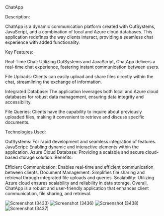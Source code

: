 ChatApp

Description:

ChatApp is a dynamic communication platform created with OutSystems, JavaScript, and a combination of local and Azure cloud databases. This application redefines the way clients interact, providing a seamless chat experience with added functionality.

Key Features:

Real-Time Chat: Utilizing OutSystems and JavaScript, ChatApp delivers a real-time chat experience, fostering instant communication between users.

File Uploads: Clients can easily upload and share files directly within the chat, streamlining the exchange of information.

Integrated Database: The application leverages both local and Azure cloud databases for robust data management, ensuring data integrity and accessibility.

File Queries: Clients have the capability to inquire about previously uploaded files, making it convenient to retrieve and discuss specific documents.

Technologies Used:

OutSystems: For rapid development and seamless integration of features.
JavaScript: Enabling dynamic and interactive elements within the application.
Azure Cloud Database: Providing a scalable and secure cloud-based storage solution.
Benefits:

Efficient Communication: Enables real-time and efficient communication between clients.
Document Management: Simplifies file sharing and retrieval through integrated file uploads and queries.
Scalability: Utilizing Azure cloud ensures scalability and reliability in data storage.
Overall, ChatApp is a robust and user-friendly application that enhances client communication, file sharing, and retrieval.

![Screenshot (3433)](https://github.com/farhan-sheikh29/ChatBot-App/assets/109412888/0fb5f94e-8b38-460f-8dfc-8938f9b878c9)
![Screenshot (3436)](https://github.com/farhan-sheikh29/ChatBot-App/assets/109412888/217cc698-5a13-49b8-bdd4-cb6185248d1a)
![Screenshot (3438)](https://github.com/farhan-sheikh29/ChatBot-App/assets/109412888/4b21f97f-e573-4115-a97e-d3c12a8303cb)
![Screenshot (3437)](https://github.com/farhan-sheikh29/ChatBot-App/assets/109412888/697caa71-f972-4062-9076-6e97bffcd9b8)


